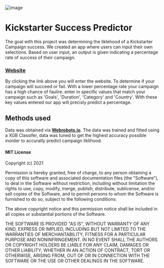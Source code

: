 ![image](https://www.themusicase.com/wp-content/uploads/2015/01/kickstarterimagefornewsarticle.jpg)
# Kickstarter Success Predictor
The goal with this project was determining the liklehood of a Kickstarter Campaign success. We created an app where users can input their own selections. Based on user input, an output is given indicating a percentage rate of success of their campaign.

### **[Website](https://kickstarterpredict.herokuapp.com/)**
By clicking the link above you will enter the website. To determine if your campaign will succeed or fail. With a lower percentage rate your campaign has a high chance of faulire. enter in specific values that match your campaign such as 'Goals', 'Duration', 'Category' and 'Country'. With these key values entered our app will precisly predict a percentage.

## Methods used
Data was obtained via **[Webrobots.io](https://webrobots.io/kickstarter-datasets/)**.
The data was trained and fitted using a XGB Classifer, data was tuned to get the highest accuracy possible inorder to accuratly predict campaign liklihood.

#### MIT License

Copyright (c) 2021 

Permission is hereby granted, free of charge, to any person obtaining a copy
of this software and associated documentation files (the "Software"), to deal
in the Software without restriction, including without limitation the rights
to use, copy, modify, merge, publish, distribute, sublicense, and/or sell
copies of the Software, and to permit persons to whom the Software is
furnished to do so, subject to the following conditions:

The above copyright notice and this permission notice shall be included in all
copies or substantial portions of the Software.

THE SOFTWARE IS PROVIDED "AS IS", WITHOUT WARRANTY OF ANY KIND, EXPRESS OR
IMPLIED, INCLUDING BUT NOT LIMITED TO THE WARRANTIES OF MERCHANTABILITY,
FITNESS FOR A PARTICULAR PURPOSE AND NONINFRINGEMENT. IN NO EVENT SHALL THE
AUTHORS OR COPYRIGHT HOLDERS BE LIABLE FOR ANY CLAIM, DAMAGES OR OTHER
LIABILITY, WHETHER IN AN ACTION OF CONTRACT, TORT OR OTHERWISE, ARISING FROM,
OUT OF OR IN CONNECTION WITH THE SOFTWARE OR THE USE OR OTHER DEALINGS IN THE
SOFTWARE.
